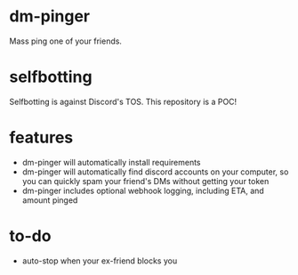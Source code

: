 # dm-pinger
Mass ping one of your friends.

# selfbotting
Selfbotting is against Discord's TOS. This repository is a POC!

# features
- dm-pinger will automatically install requirements
- dm-pinger will automatically find discord accounts on your computer, so you can quickly spam your friend's DMs without getting your token
- dm-pinger includes optional webhook logging, including ETA, and amount pinged

# to-do
- auto-stop when your ex-friend blocks you
